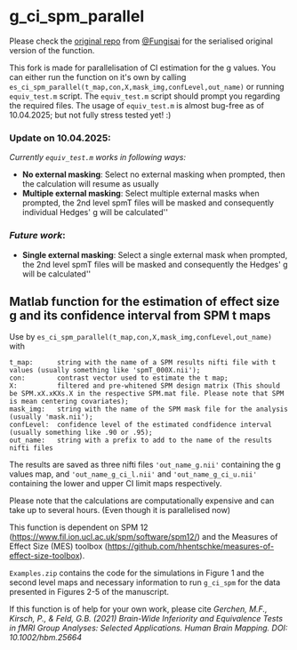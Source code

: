 # g_ci_spm_parallel
Please check the [original repo](https://github.com/Fungisai/g_ci_spm) from [@Fungisai](https://github.com/Fungisai) for the serialised original version of the function.

This fork is made for parallelisation of CI estimation for the g values.
You can either run the function on it's own by calling `es_ci_spm_parallel(t_map,con,X,mask_img,confLevel,out_name)` or running `equiv_test.m` script. The `equiv_test.m` script should prompt you regarding the required files.
The usage of `equiv_test.m` is almost bug-free as of 10.04.2025; but not fully stress tested yet! :)

### Update on 10.04.2025: 

*Currently `equiv_test.m` works in following ways:*

- **No external masking**: Select no external masking when prompted, then the calculation will resume as usually
- **Multiple external masking**: Select multiple external masks when prompted, the 2nd level spmT files will be masked and consequently individual Hedges' g will be calculated''

### *Future work*:

- **Single external masking**: Select a single external mask when prompted, the 2nd level spmT files will be masked and consequently the Hedges' g will be calculated''

## Matlab function for the estimation of effect size g and its confidence interval from SPM t maps

Use by `es_ci_spm_parallel(t_map,con,X,mask_img,confLevel,out_name)` with
```
t_map:      string with the name of a SPM results nifti file with t values (usually something like 'spmT_000X.nii');
con:        contrast vector used to estimate the t map;
X:          filtered and pre-whitened SPM design matrix (This should be SPM.xX.xKXs.X in the respective SPM.mat file. Please note that SPM is mean centering covariates); 
mask_img:   string with the name of the SPM mask file for the analysis (usually 'mask.nii');
confLevel:  confidence level of the estimated condfidence interval (usually something like .90 or .95);
out_name:   string with a prefix to add to the name of the results nifti files 
```
The results are saved as three nifti files `'out_name_g.nii'` containing the g values map, and `'out_name_g_ci_l.nii'` and `'out_name_g_ci_u.nii'` containing the lower and upper CI limit maps respectively.

Please note that the calculations are computationally expensive and can take up to several hours. (Even though it is parallelised now)

This function is dependent on SPM 12 (https://www.fil.ion.ucl.ac.uk/spm/software/spm12/) and the Measures of Effect Size (MES) toolbox (https://github.com/hhentschke/measures-of-effect-size-toolbox).

`Examples.zip` contains the code for the simulations in Figure 1 and the second level maps and necessary information to run `g_ci_spm` for the data presented in Figures 2-5 of the manuscript.

If this function is of help for your own work, please cite _Gerchen, M.F., Kirsch, P., & Feld, G.B. (2021) Brain-Wide Inferiority and Equivalence Tests in fMRI Group Analyses: Selected Applications. Human Brain Mapping. DOI: 10.1002/hbm.25664_
